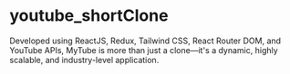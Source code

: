# youtube_shortClone
Developed using ReactJS, Redux, Tailwind CSS, React Router DOM, and YouTube APIs, MyTube is more than just a clone—it's a dynamic, highly scalable, and industry-level application.
